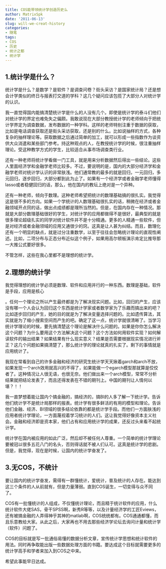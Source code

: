 ```yaml
---
title: COS能带领统计学创造历史么
author: MatrixSpk
date: '2011-06-13'
slug: will-we-creat-history
categories:
- 随笔
tags:
- COS
- 历史
- 统计之都
- 统计学
---
```

## 1.统计学是什么？


统计学是什么？是数学？是软件？是调查问卷？街头采访？是国家统计局？还是想会计学类似的终日与报表打交道的学科？这几个疑问应该包揽了大部分人对统计学的认识。

我一直觉得国内能搞清楚统计学是什么的人没有几个。即使是统计学的泰斗们他们对统计学的界定也难免失之偏颇。我敢说现在大部分教授统计学的老师倾向于把统计学界定为调查数据，发布数据的一种学科。这样的老师特别注重于数据的获取，比如是电话调查获取还是街头采访获取，还是别的什么。比如说抽样的方式，各种复杂的抽样理论等。获取数据之后通过简单的加工，就可以形成一些指数作为谈资供大众消遣和某些部门参考。持这种观点的人，在教授统计学的时候，很注重抽样理论。受这种教学方式的学生，比较适合从事市场调查类行业。

还有一种老师将统计学看做一门工具，就是用来分析数据然后得出一些结论。这些人里面经济学和金融学老师比较多。不过，要说明的是，国内的大部分经济学和金融学老师对统计学认识的非常肤浅。他们通常教的最多的就是回归，一元回归，多元回归，逐步回归，大部分都到此为止了。如果有一个经济学或者金融学老师懂得lasso或者稳健回归的话，那么，他在国内的教坛上绝对是一个异种。

还有一种老师，倾向于数理。这种老师希望把统计的数理基础搞的很扎实。我觉得这是很不多的方向。如果一个学统计的人数理基础很扎实的话，稍微在经济或者金融领域开点窍的话，做出点成绩都是理所当然的。但是，在国内存在一种情况。那就是大部分数理基础很好的学生，对统计学的应用都做得不是很好，最典型的就是很多理论超级扎实的同学对统计软件并不是十分精通。更多的人精通一些软件，但是对经济或者金融领域的应用又通很少的窍。这真是让人甚为纠结。而且，数理化还有一个明显的缺点，就是过分注重数学，以至于往往会忽略统计理论的直观性阐述。比如，二项分布与正态分布近似这个例子，如果用高尔顿板演示肯定比推导那一大推公式要好很多。

不管怎样，这些在我心里都不是理想的统计学。

## 2.理想的统计学


我觉得理想的统计学必须是数理、软件和应用并行的一种东西。数理是基础，软件是手段，应用是核心

。任何一个理论之所以产生最终都是为了解决现实问题。比如，回归的产生，应该没有哪一个人会认为回归这个东西是统计学家或者数学家为了乐趣而搞出来的吧？比如逐步回归的产生，她的目的就是为了解决变量选择问题的。比如遗传算法，其实就是为了缩小搜索空间而产生的吧。确定了这一点，统计学就很清晰了。当学习统计学理论的时候，要先搞清楚这个理论是解决什么问题的。如果是你你怎么解决这个问题？为什么要用这个方法解决这个问题？这个方法如何用软件实现？如何解读软件的输出结果？如果结果有什么现实意义？结果是否需要根据现实情况进行斧正？这几个问题如果搞清楚了，那么统计学的理论就真的扎实了。剩下的事情就是应用统计了。

我现在常看到自己的许多金融和经济的研究生统计学天天揪着garch和arch不放，如果发现一个arch效用就高兴的不得了，如果能做一个egarch模型那就算是佼佼者了。这种情况让人很无语，也很无奈。他们做出来一个arch模型，常常不分析结果就把结论发表了，而且还得发表在不错的期刊上。中国的期刊让人情何以堪？！！

我一直梦想着能让国内个搞金融的，搞经济的，搞BI的人多了解一下统计学。告诉他们统计学不是统计局那样的报表。统计学有很多鲜活的有用的模型和理论。告诉他们金融、经济、BI领域的很多结论依靠的都是统计学手段。而他们一方面肤浅的应用者统计学理论，一方面蔑视着学习统计的人们。这让我觉得好像资本主义社会。金融和经济即是资本家，他们占有和应用统计学的成果，还反过头来看不起统计学。

统计学在国内被应用的如此广泛，然后却不被任何人尊重。一个简单的统计学理论要被冠以很多五花八门的名头，否则得话就不被人们认可。这真是统计学的悲剧。但是，我觉得，现在是时候，让国内的统计学奋发了。

## 3.无COS，不统计

要让国内的统计学奋发，需得有一群懂统计，爱统计，普及统计的人存在。能达到这三个条件的人从前就有，但是力量薄弱。直到COS诞生，一切变得与众不同了。

COS有一批懂统计的人组成，不仅懂统计理论，而且精于统计软件的应用，什么统计软件大佬SAS，骨干SPSS啊，新秀R等等，以及计量经济学的工匠Eviews，还有被搞金融的人弄得神乎其神的matlab啊，COS统统都有。COS通通都懂，而且乐意教给大家。从此之后，大家再也不用去那些经济学论坛去询问计量和统计学（软件）问题了。

COS的目标就是写一批通俗易懂的数据分析文章，宣传统计学思想和统计软件的用法。同时再争取能出版一些数据处理方面的书籍。要达成这个目标就需要更多的统计学高手和学者来加入到COS之中来。

希望此事能早日达成。

